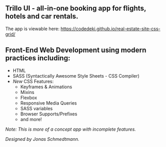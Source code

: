 ## Trillo UI - all-in-one booking app for flights, hotels and car rentals.

The app is viewable here: https://codedeki.github.io/real-estate-site-css-grid/

## Front-End Web Development using modern practices including:
* HTML
* SASS (Syntactically Awesome Style Sheets - CSS Compiler) 
* _New_ CSS  Features: 
  * Keyframes & Animations
  * Mixins
  * Flexbox
  * Responsive Media Queries
  * SASS variables
  * Browser Supports/Prefixes
  * and more!

_Note: This is more of a concept app with incomplete features._  

_Designed by Jonas Schmedtmann._
